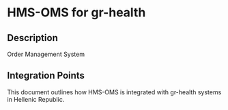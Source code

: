 # HMS-OMS for gr-health

## Description

Order Management System

## Integration Points

This document outlines how HMS-OMS is integrated with gr-health systems in Hellenic Republic.

